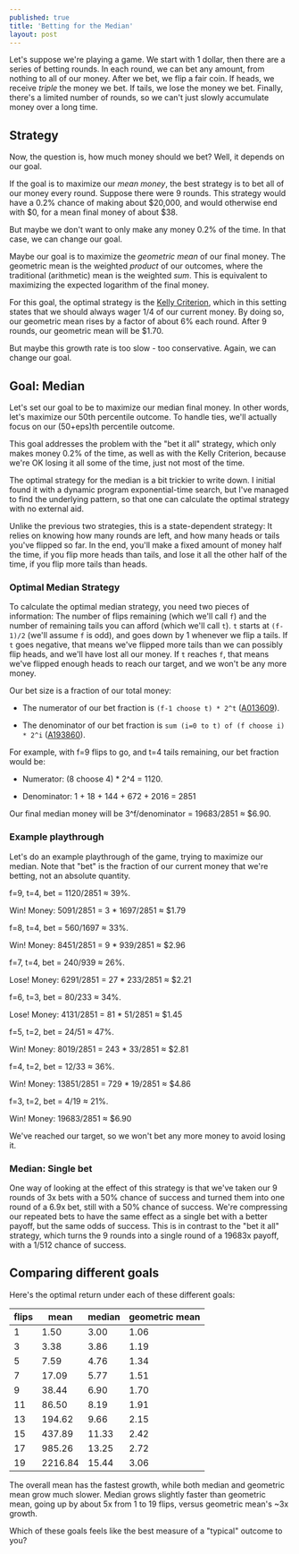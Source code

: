 ```yaml
---
published: true
title: 'Betting for the Median'
layout: post
---
```

Let's suppose we're playing a game.
We start with 1 dollar, then there are a series of betting rounds.
In each round, we can bet any amount, from nothing to all of our money.
After we bet, we flip a fair coin.
If heads, we receive *triple* the money we bet.
If tails, we lose the money we bet.
Finally, there's a limited number of rounds,
so we can't just slowly accumulate money over a long time.


## Strategy

Now, the question is, how much money should we bet?
Well, it depends on our goal.

If the goal is to maximize our *mean money*,
the best strategy is to bet all of our money every round.
Suppose there were 9 rounds.
This strategy would have a 0.2% chance of making about $20,000,
and would otherwise end with $0,
for a mean final money of about $38.

But maybe we don't want to only make any money 0.2% of the time.
In that case, we can change our goal.

Maybe our goal is to maximize the *geometric mean* of our final money.
The geometric mean is the weighted *product* of our outcomes,
where the traditional (arithmetic) mean is the weighted *sum*.
This is equivalent to maximizing the expected logarithm of the final money.

For this goal,
the optimal strategy is the
[Kelly Criterion](https://en.wikipedia.org/wiki/Kelly_criterion),
which in this setting states that we should always wager
1/4 of our current money.
By doing so, our geometric mean rises by a factor of about 6% each round.
After 9 rounds, our geometric mean will be $1.70.

But maybe this growth rate is too slow - too conservative.
Again, we can change our goal.

## Goal: Median

Let's set our goal to be to maximize our median final money.
In other words, let's maximize our 50th percentile outcome.
To handle ties, we'll actually focus on our (50+eps)th percentile outcome.

This goal addresses the problem with the "bet it all" strategy,
which only makes money 0.2% of the time,
as well as with the Kelly Criterion,
because we're OK losing it all some of the time, just not most of the time.

The optimal strategy for the median is a bit trickier to write down.
I initial found it with a dynamic program exponential-time search,
but I've managed to find the underlying pattern,
so that one can calculate the optimal strategy with no external aid.

Unlike the previous two strategies, this is a state-dependent strategy:
It relies on knowing how many rounds are left, and how many heads or tails you've flipped so far.
In the end, you'll make a fixed amount of money half the time, if you flip more heads than tails,
and lose it all the other half of the time, if you flip more tails than heads.

### Optimal Median Strategy

To calculate the optimal median strategy, you need two pieces of information:
The number of flips remaining (which we'll call `f`) and the number of remaining tails you can afford
(which we'll call `t`). `t` starts at `(f-1)/2` (we'll assume `f` is odd), and goes down by 1 whenever we flip a tails.
If `t` goes negative, that means we've flipped more tails than we can possibly flip heads, and we'll have lost all our money.
If `t` reaches `f`, that means we've flipped enough heads to reach our target, and we won't be any more money.

Our bet size is a fraction of our total money:

* The numerator of our bet fraction is `(f-1 choose t) * 2^t`
([A013609](https://oeis.org/A013609)).

* The denominator of our bet fraction is `sum (i=0 to t) of (f choose i) * 2^i`
([A193860](https://oeis.org/A193860)).

For example, with f=9 flips to go, and t=4 tails remaining, our bet fraction would be:

* Numerator: (8 choose 4) * 2^4 = 1120.

* Denominator: 1 + 18 + 144 + 672 + 2016 = 2851

Our final median money will be 3^f/denominator = 19683/2851 ≈ $6.90.

### Example playthrough

Let's do an example playthrough of the game, trying to maximize our median.
Note that "bet" is the fraction of our current money that we're betting,
not an absolute quantity.

f=9, t=4, bet = 1120/2851 ≈ 39%.

Win! Money: 5091/2851 = 3 * 1697/2851 ≈ $1.79

f=8, t=4, bet = 560/1697 ≈ 33%.

Win! Money: 8451/2851 = 9 * 939/2851 ≈ $2.96

f=7, t=4, bet = 240/939 ≈ 26%.

Lose! Money: 6291/2851 = 27 * 233/2851 ≈ $2.21

f=6, t=3, bet = 80/233 ≈ 34%.

Lose! Money: 4131/2851 = 81 * 51/2851 ≈ $1.45

f=5, t=2, bet = 24/51 ≈ 47%.

Win! Money: 8019/2851 = 243 * 33/2851 ≈ $2.81

f=4, t=2, bet = 12/33 ≈ 36%.

Win! Money: 13851/2851 = 729 * 19/2851 ≈ $4.86

f=3, t=2, bet = 4/19 ≈ 21%.

Win! Money: 19683/2851 ≈ $6.90

We've reached our target,
so we won't bet any more money to avoid losing it.

### Median: Single bet

One way of looking at the effect of this strategy is that we've taken our 9 rounds of 3x bets
with a 50% chance of success
and turned them into one round of a 6.9x bet, still with a 50% chance of success.
We're compressing our repeated bets to have the same effect as a single bet with a better payoff,
but the same odds of success.
This is in contrast to the "bet it all" strategy, which turns the 9 rounds
into a single round of a 19683x payoff, with a 1/512 chance of success.

## Comparing different goals

Here's the optimal return under each of these different goals:

|flips|mean   |median|geometric mean|
|-----|-------|------|--------------|
|1    |1.50   |3.00  |1.06          |
|3    |3.38   |3.86  |1.19          |
|5    |7.59   |4.76  |1.34          |
|7    |17.09  |5.77  |1.51          |
|9    |38.44  |6.90  |1.70          |
|11   |86.50  |8.19  |1.91          |
|13   |194.62 |9.66  |2.15          |
|15   |437.89 |11.33 |2.42          |
|17   |985.26 |13.25 |2.72          |
|19   |2216.84|15.44 |3.06          |

The overall mean has the fastest growth, while both median and geometric mean grow much slower.
Median grows slightly faster than geometric mean, going up by about 5x from 1 to 19 flips,
versus geometric mean's ~3x growth.

Which of these goals feels like the best measure of a "typical" outcome to you?

